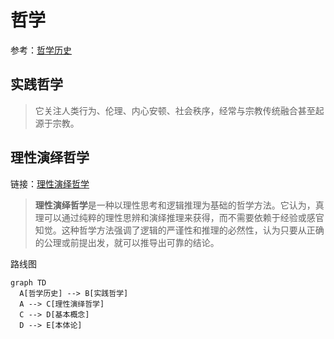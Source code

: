 # 哲学
参考：[哲学历史](哲学历史)

## 实践哲学
> 它关注人类行为、伦理、内心安顿、社会秩序，经常与宗教传统融合甚至起源于宗教。

## 理性演绎哲学
链接：[理性演绎哲学](理性演绎哲学/五个基本概念)
> **理性演绎哲学**是一种以理性思考和逻辑推理为基础的哲学方法。它认为，真理可以通过纯粹的理性思辨和演绎推理来获得，而不需要依赖于经验或感官知觉。这种哲学方法强调了逻辑的严谨性和推理的必然性，认为只要从正确的公理或前提出发，就可以推导出可靠的结论。﻿

路线图
```mermaid
graph TD
  A[哲学历史] --> B[实践哲学]
  A --> C[理性演绎哲学]
  C --> D[基本概念]
  D --> E[本体论]
```
